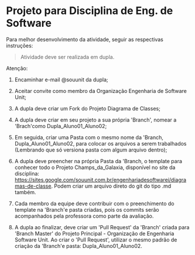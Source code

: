 # Projeto para Disciplina de Eng. de Software 


Para melhor desenvolvimento da atividade, seguir as respectivas instruções:
>  Atividade deve ser realizada em dupla.

Atenção: 
1) Encaminhar e-mail @souunit da dupla;

2) Aceitar convite como membro da Organização Engenharia de Software Unit;

3) A dupla deve criar um Fork do Projeto Diagrama de Classes;

4) A dupla deve criar em seu projeto a sua própria 'Branch', nomear a 'Brach'como Dupla_Aluno01_Aluno02;

5) Em seguida, criar uma Pasta com o mesmo nome da 'Branch, Dupla_Aluno01_Aluno02, para colocar os arquivos a serem trabalhados (Lembrando que só versiona pasta com algum arquivo dentro);

6) A dupla deve preencher na própria Pasta da 'Branch,  o template para conhecer todo o Projeto Champs_da_Galaxia, disponível no site da disciplina: <https://sites.google.com/souunit.com.br/engenhariadesoftwarei/diagramas-de-classe>. Podem criar um arquivo direto do git do tipo .md também.

6) Cada membro da equipe deve contribuir com o preenchimento do template na 'Branch'e pasta criadas, pois os commits serão acompanhados pela professora como parte da avaliação.

7) A dupla ao finalizar, deve criar um 'Pull Request' da 'Branch' criada para 'Branch Master' do Projeto Principal - Organização de Engenharia Software Unit. Ao criar o 'Pull Request', utilizar o mesmo padrão de criação da 'Branch'e pasta: Dupla_Aluno01_Aluno02.

